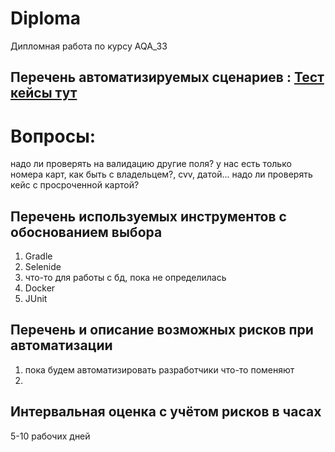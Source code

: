 # Diploma
Дипломная работа по курсу AQA_33

## Перечень автоматизируемых сценариев :  [Тест кейсы тут]([(https://docs.google.com/spreadsheets/d/1LWh1coAMz_B3RbMA1ym3nf8AU5Ls7QBQpc-Mmz1ey38/edit#gid=0)])


# Вопросы:
надо ли проверять на валидацию другие поля?
у нас есть только номера карт, как быть с владельцем?, cvv, датой...
надо ли проверять кейс с просроченной картой?


## Перечень используемых инструментов с обоснованием выбора
1. Gradle
2. Selenide
3. что-то для работы с бд, пока не определилась
4. Docker
5. JUnit

## Перечень и описание возможных рисков при автоматизации

1. пока будем автоматизировать разработчики что-то поменяют
2. 


## Интервальная оценка с учётом рисков в часах
5-10 рабочих дней
